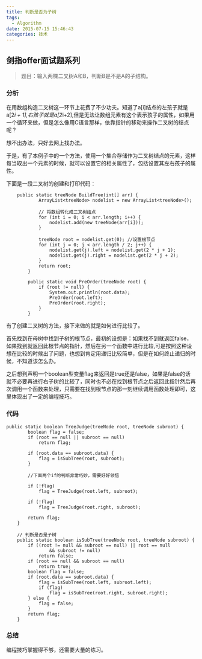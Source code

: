 ```yaml
---
title: 判断是否为子树
tags:
  - Algorithm
date: 2015-07-15 15:46:43
categories: 技术
---
```


## 剑指offer面试题系列

> 题目：输入两棵二叉树A和B，判断B是不是A的子结构。


### 分析

在用数组构造二叉树这一环节上花费了不少功夫。知道了a[i]结点的左孩子就是a[2*i + 1],右孩子就是a[2*i+2],但是无法让数组元素有这个表示孩子的属性，如果用一个循环来做，但是怎么像用C语言那样，依靠指针的移动来操作二叉树的结点呢？

想不出办法，只好去网上找办法。

于是，有了本例子中的一个方法，使用一个集合存储作为二叉树结点的元素，这样每当取出一个元素的时候，就可以设置它的相关属性了，包括设置其左右孩子的属性。

下面是一段二叉树的创建和打印代码：

		public static treeNode BuildTree(int[] arr) {
				ArrayList<treeNode> nodelist = new ArrayList<treeNode>();
		
				// 将数组转化成二叉树结点
				for (int i = 0; i < arr.length; i++) {
					nodelist.add(new treeNode(arr[i]));
				}
		
				treeNode root = nodelist.get(0); //设置根节点
				for (int j = 0; j < arr.length / 2; j++) {
					nodelist.get(j).left = nodelist.get(2 * j + 1);
					nodelist.get(j).right = nodelist.get(2 * j + 2);
				}
				return root;
			}
		
			public static void PreOrder(treeNode root) {
				if (root != null) {
					System.out.println(root.data);
					PreOrder(root.left);
					PreOrder(root.right);
				}
			}

有了创建二叉树的方法，接下来做的就是如何进行比较了。

首先找到在母树中找到子树的根节点，最初的设想是：如果找不到就返回false，如果找到就返回此根节点的指针，然后在另一个函数中进行比较,可是按照这种设想在比较的时候出了问题，也想到肯定用递归比较简单，但是在如何终止递归的时候，不知道该怎么办。

之后想到声明一个boolean型变量flag来返回是true还是false，如果是false的话就不必要再进行右子树的比较了，同时也不必在找到根节点之后返回此指针然后再次调用一个函数来处理，只需要在找到根节点的那一刻继续调用函数处理即可，这里体现出了一定的编程技巧。

### 代码

    public static boolean TreeJudge(treeNode root, treeNode subroot) {
    		boolean flag = false;
    		if (root == null || subroot == null)
    			return flag;
    
    		if (root.data == subroot.data) {
    			flag = isSubTree(root, subroot);
    		}

			//下面两个if的判断非常巧妙，需要好好领悟
    
    		if (!flag)
    			flag = TreeJudge(root.left, subroot);
    
    		if (!flag)
    			flag = TreeJudge(root.right, subroot);
    
    		return flag;
    	}
    
    	// 判断是否是子树
    	public static boolean isSubTree(treeNode root, treeNode subroot) {
    		if ((root != null && subroot == null) || root == null
    				&& subroot != null)
    			return false;
    		if (root == null && subroot == null)
    			return true;
    		boolean flag = false;
    		if (root.data == subroot.data) {
    			flag = isSubTree(root.left, subroot.left);
    			if (flag)
    				flag = isSubTree(root.right, subroot.right);
    		} else {
    			flag = false;
    		}
    		return flag;
    	}


### 总结

编程技巧掌握得不够，还需要大量的练习。